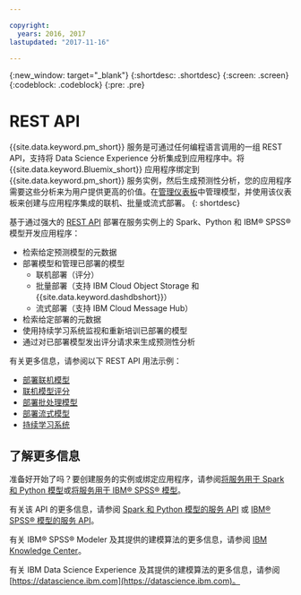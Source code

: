 ```yaml
---

copyright:
  years: 2016, 2017
lastupdated: "2017-11-16"

---
```


{:new_window: target="_blank"}
{:shortdesc: .shortdesc}
{:screen: .screen}
{:codeblock: .codeblock}
{:pre: .pre}

# REST API

{{site.data.keyword.pm_short}} 服务是可通过任何编程语言调用的一组 REST API，支持将 Data Science Experience 分析集成到应用程序中。将 {{site.data.keyword.Bluemix_short}} 应用程序绑定到 {{site.data.keyword.pm_short}} 服务实例，然后生成预测性分析，您的应用程序需要这些分析来为用户提供更高的价值。在[管理仪表板](pm_service_ui_spark.html)中管理模型，并使用该仪表板来创建与应用程序集成的联机、批量或流式部署。
{: shortdesc}

基于通过强大的 [REST API](https://watson-ml-api.mybluemix.net/) 部署在服务实例上的 Spark、Python 和 IBM® SPSS® 模型开发应用程序：

*  检索给定预测模型的元数据
*  部署模型和管理已部署的模型
    *  联机部署（评分）
    *  批量部署（支持 IBM Cloud Object Storage 和 {{site.data.keyword.dashdbshort}}）
    *  流式部署（支持 IBM Cloud Message Hub）
*  检索给定部署的元数据
*  使用持续学习系统监视和重新培训已部署的模型
*  通过对已部署模型发出评分请求来生成预测性分析

有关更多信息，请参阅以下 REST API 用法示例：

*  [部署联机模型](pm_service_api_spark_online.html)
*  [联机模型评分](pm_service_api_develop_score.html)
*  [部署批处理模型](pm_service_api_spark_batch.html)
*  [部署流式模型](pm_service_api_spark_streaming.html)
*  [持续学习系统](pm_service_api_spark_learning_system.html)

## 了解更多信息

准备好开始了吗？要创建服务的实例或绑定应用程序，请参阅[将服务用于 Spark 和 Python 模型](using_pm_service_dsx.html)或[将服务用于 IBM® SPSS® 模型](using_pm_service.html)。


有关该 API 的更多信息，请参阅 [Spark 和 Python 模型的服务 API](pm_service_api_spark.html) 或 [IBM® SPSS® 模型的服务 API](pm_service_api_spss.html)。

有关 IBM® SPSS® Modeler 及其提供的建模算法的更多信息，请参阅 [IBM Knowledge Center](https://www.ibm.com/support/knowledgecenter/SS3RA7)。

有关 IBM Data Science Experience 及其提供的建模算法的更多信息，请参阅 [https://datascience.ibm.com](https://datascience.ibm.com)。
